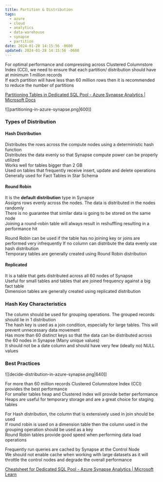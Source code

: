 ```yaml
---
title: Partition & Distribution
tags:
  - azure
  - cloud
  - analytics
  - data-warehouse
  - synapse
  - partition
date: 2024-01-28 14:15:56 -0600
updated: 2024-01-28 14:15:56 -0600
---
```


For optimal performance and compressing across Clustered Columnstore Index (CCI), we need to ensure that each partition/ distribution should have at minimum 1 million records  
If each partition will have less than 60 million rows then it is recommended to reduce the number of partitions

[Partitioning Tables in Dedicated SQL Pool - Azure Synapse Analytics | Microsoft Docs](https://docs.microsoft.com/en-us/azure/synapse-analytics/sql-data-warehouse/sql-data-warehouse-tables-partition)

![[partitioning-in-azure-synapse.png|600]]

### Types of Distribution

#### Hash Distribution

Distributes the rows across the compute nodes using a deterministic hash function  
Distributes the data evenly so that Synapse compute power can be properly utilized  
Works well for tables bigger than 2 GB  
Used on tables that frequently receive insert, update and delete operations  
Generally used for Fact Tables in Star Schema

#### Round Robin

It is the **default distribution** type in Synapse  
Assigns rows evenly across the nodes. The data is distributed in the nodes randomly  
There is no guarantee that similar data is going to be stored on the same node  
Joining a round-robin table will always result in reshuffling resulting in a performance hit

Round Robin can be used if the table has no joining key or joins are performed very infrequently 
If no column can distribute the data evenly use hash distribution  
Temporary tables are generally created using Round Robin distribution

#### Replicated

It is a table that gets distributed across all 60 nodes of Synapse  
Useful for small tables and tables that are joined frequency against a big fact table  
Dimension tables are generally created using replicated distribution

### Hash Key Characteristics

The column should be used for grouping operations. The grouped records should lie in 1 distribution  
The hash key is used as a join condition, especially for large tables. This will prevent unnecessary data movement  
Has more than 60 distinct keys so that the data can be distributed across the 60 nodes in Synapse (Many unique values)  
It should not be a date column and should have very few (ideally no) NULL values

### Best Practices

![[decide-distribution-in-azure-synapse.png|640]]

For more than 60 million records Clustered Columnstore Index (CCI) provides the best performance  
For smaller tables heap and Clustered Index will provide better performance  
Heaps are useful for temporary storage and are a great choice for staging tables

For Hash distribution, the column that is extensively used in join should be used  
If round robin is used on a dimension table then the column used in the grouping operation should be used as a key  
Round Robin tables provide good speed when performing data load operations

Frequently run queries are cached by Synapse at the Control Node  
We should not enable cache when working with large datasets as it will throttle the control nodes and degrade the overall performance

[Cheatsheet for Dedicated SQL Pool - Azure Synapse Analytics | Microsoft Learn](https://learn.microsoft.com/en-us/azure/synapse-analytics/sql-data-warehouse/cheat-sheet)
